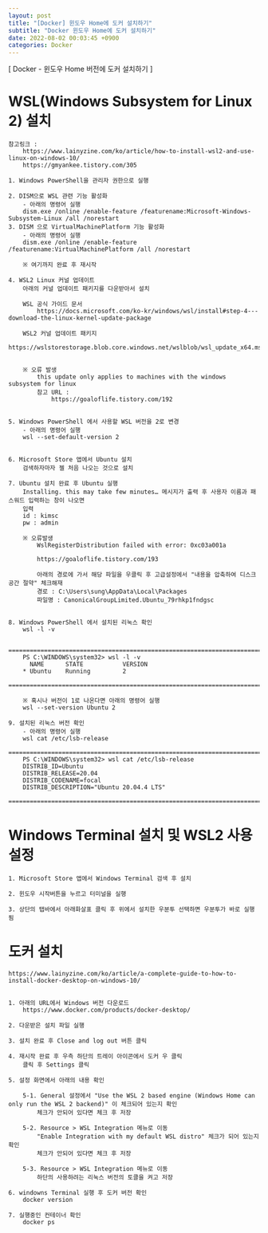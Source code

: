 ```yaml
---  
layout: post  
title: "[Docker] 윈도우 Home에 도커 설치하기"  
subtitle: "Docker 윈도우 Home에 도커 설치하기"  
date: 2022-08-02 00:03:45 +0900  
categories: Docker  
---  
```

[ Docker - 윈도우 Home 버전에 도커 설치하기 ]   
  
# WSL(Windows Subsystem for Linux 2) 설치  
	참고링크 :   
		https://www.lainyzine.com/ko/article/how-to-install-wsl2-and-use-linux-on-windows-10/  
		https://gmyankee.tistory.com/305  
		  
	1. Windows PowerShell을 관리자 권한으로 실행  
  
	2. DISM으로 WSL 관련 기능 활성화  
		- 아래의 명령어 실행  
		dism.exe /online /enable-feature /featurename:Microsoft-Windows-Subsystem-Linux /all /norestart  
	3. DISM 으로 VirtualMachinePlatform 기능 활성화  
		- 아래의 명령어 실행  
		dism.exe /online /enable-feature /featurename:VirtualMachinePlatform /all /norestart  
		  
		※ 여기까지 완료 후 재시작  
  
	4. WSL2 Linux 커널 업데이트  
		아래의 커널 업데이트 패키지를 다운받아서 설치  
  
		WSL 공식 가이드 문서  
			https://docs.microsoft.com/ko-kr/windows/wsl/install#step-4---download-the-linux-kernel-update-package  
		  
		WSL2 커널 업데이트 패키지  
			https://wslstorestorage.blob.core.windows.net/wslblob/wsl_update_x64.msi  
		  
  
		※ 오류 발생  
			this update only applies to machines with the windows subsystem for linux  
			참고 URL :   
				https://goaloflife.tistory.com/192  
			  
			  
	5. Windows PowerShell 에서 사용할 WSL 버전을 2로 변경  
		- 아래의 명령어 실행  
		wsl --set-default-version 2  
  
  
	6. Microsoft Store 앱에서 Ubuntu 설치  
		검색하자마자 젤 처음 나오는 것으로 설치  
  
	7. Ubuntu 설치 완료 후 Ubuntu 실행  
		Installing. this may take few minutes… 메시지가 출력 후 사용자 이름과 패스워드 입력하는 창이 나오면   
		입력  
		id : kimsc  
		pw : admin  
  
		※ 오류발생  
			WslRegisterDistribution failed with error: 0xc03a001a  
  
			https://goaloflife.tistory.com/193  
			  
			아래의 경로에 가서 해당 파일을 우클릭 후 고급설정에서 "내용을 압축하여 디스크 공간 절약" 체크해재  
			경로 : C:\Users\sung\AppData\Local\Packages  
			파일명 : CanonicalGroupLimited.Ubuntu_79rhkp1fndgsc  
  
  
	8. Windows PowerShell 에서 설치된 리눅스 확인  
		wsl -l -v  
  
		=================================================================================================================  
		PS C:\WINDOWS\system32> wsl -l -v  
		  NAME      STATE           VERSION  
		* Ubuntu    Running         2  
		=================================================================================================================  
  
		※ 혹시나 버전이 1로 나온다면 아래의 명령어 실행  
		wsl --set-version Ubuntu 2  
  
	9. 설치된 리눅스 버전 확인  
		- 아래의 명령어 실행  
		wsl cat /etc/lsb-release  
		=================================================================================================================  
		PS C:\WINDOWS\system32> wsl cat /etc/lsb-release  
		DISTRIB_ID=Ubuntu  
		DISTRIB_RELEASE=20.04  
		DISTRIB_CODENAME=focal  
		DISTRIB_DESCRIPTION="Ubuntu 20.04.4 LTS"  
		=================================================================================================================  
  
  
  
  
# Windows Terminal 설치 및 WSL2 사용 설정  
	  
	1. Microsoft Store 앱에서 Windows Terminal 검색 후 설치  
  
	2. 윈도우 시작버튼을 누르고 터미널을 실행  
  
	3. 상단의 탭바에서 아래화살표 클릭 후 위에서 설치한 우분투 선택하면 우분투가 바로 실행됨  
  
  
  
# 도커 설치  
	https://www.lainyzine.com/ko/article/a-complete-guide-to-how-to-install-docker-desktop-on-windows-10/  
  
	  
	1. 아래의 URL에서 Windows 버전 다운로드  
		https://www.docker.com/products/docker-desktop/  
	  
	2. 다운받은 설치 파일 실행  
	  
	3. 설치 완료 후 Close and log out 버튼 클릭  
  
	4. 재시작 완료 후 우측 하단의 트레이 아이콘에서 도커 우 클릭  
		클릭 후 Settings 클릭  
	  
	5. 설정 화면에서 아래의 내용 확인  
		  
		5-1. General 설정에서 "Use the WSL 2 based engine (Windows Home can only run the WSL 2 backend)" 이 체크되어 있는지 확인  
			체크가 안되어 있다면 체크 후 저장  
		  
		5-2. Resource > WSL Integration 메뉴로 이동  
			"Enable Integration with my default WSL distro" 체크가 되어 있는지 확인  
			체크가 안되어 있다면 체크 후 저장		  
		  
		5-3. Resource > WSL Integration 메뉴로 이동  
			하단의 사용하려는 리눅스 버전의 토클을 켜고 저장  
  
	6. windowns Terminal 실행 후 도커 버전 확인  
		docker version  
	  
	7. 실행중인 컨테이너 확인  
		docker ps  
	  
  
  
		  
  
  
